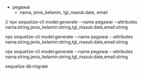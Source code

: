 - pegawai
  - nama, jenis_kelamin, tgl_masuk:date, email

<!-- running model -->
// npx sequelize-cli model:generate --name pegawai --attributes nama:string,jenis_kelamin:string,tgl_masuk:date,email:string  

npx sequelize-cli model:generate --name pegawai --attributes nama:string,jenis_kelamin:string,tgl_masuk:date,email:string


npx sequelize-cli model:generate --name pegawai --attributes nama:string,jenis_kelamin:string,tgl_masuk:date,email:string
<!-- running miggrate -->
sequelize db:migrate